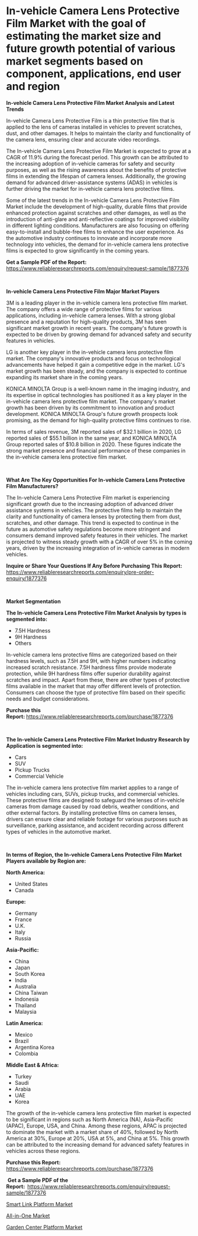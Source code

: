 <p><h1>In-vehicle Camera Lens Protective Film Market with the goal of estimating the market size and future growth potential of various market segments based on component, applications, end user and region</h1></p><p><strong>In-vehicle Camera Lens Protective Film Market Analysis and Latest Trends</strong></p>
<p><p>In-vehicle Camera Lens Protective Film is a thin protective film that is applied to the lens of cameras installed in vehicles to prevent scratches, dust, and other damages. It helps to maintain the clarity and functionality of the camera lens, ensuring clear and accurate video recordings.</p><p>The In-vehicle Camera Lens Protective Film Market is expected to grow at a CAGR of 11.9% during the forecast period. This growth can be attributed to the increasing adoption of in-vehicle cameras for safety and security purposes, as well as the rising awareness about the benefits of protective films in extending the lifespan of camera lenses. Additionally, the growing demand for advanced driver-assistance systems (ADAS) in vehicles is further driving the market for in-vehicle camera lens protective films.</p><p>Some of the latest trends in the In-vehicle Camera Lens Protective Film Market include the development of high-quality, durable films that provide enhanced protection against scratches and other damages, as well as the introduction of anti-glare and anti-reflective coatings for improved visibility in different lighting conditions. Manufacturers are also focusing on offering easy-to-install and bubble-free films to enhance the user experience. As the automotive industry continues to innovate and incorporate more technology into vehicles, the demand for in-vehicle camera lens protective films is expected to grow significantly in the coming years.</p></p>
<p><strong>Get a Sample PDF of the Report:&nbsp;</strong> <a href="https://www.reliableresearchreports.com/enquiry/request-sample/1877376">https://www.reliableresearchreports.com/enquiry/request-sample/1877376</a></p>
<p>&nbsp;</p>
<p><strong>In-vehicle Camera Lens Protective Film Major Market Players</strong></p>
<p><p>3M is a leading player in the in-vehicle camera lens protective film market. The company offers a wide range of protective films for various applications, including in-vehicle camera lenses. With a strong global presence and a reputation for high-quality products, 3M has seen significant market growth in recent years. The company's future growth is expected to be driven by growing demand for advanced safety and security features in vehicles.</p><p>LG is another key player in the in-vehicle camera lens protective film market. The company's innovative products and focus on technological advancements have helped it gain a competitive edge in the market. LG's market growth has been steady, and the company is expected to continue expanding its market share in the coming years.</p><p>KONICA MINOLTA Group is a well-known name in the imaging industry, and its expertise in optical technologies has positioned it as a key player in the in-vehicle camera lens protective film market. The company's market growth has been driven by its commitment to innovation and product development. KONICA MINOLTA Group's future growth prospects look promising, as the demand for high-quality protective films continues to rise.</p><p>In terms of sales revenue, 3M reported sales of $32.1 billion in 2020, LG reported sales of $55.1 billion in the same year, and KONICA MINOLTA Group reported sales of $10.8 billion in 2020. These figures indicate the strong market presence and financial performance of these companies in the in-vehicle camera lens protective film market.</p></p>
<p>&nbsp;</p>
<p><strong>What Are The Key Opportunities For In-vehicle Camera Lens Protective Film Manufacturers?</strong></p>
<p><p>The In-vehicle Camera Lens Protective Film market is experiencing significant growth due to the increasing adoption of advanced driver assistance systems in vehicles. The protective films help to maintain the clarity and functionality of camera lenses by protecting them from dust, scratches, and other damage. This trend is expected to continue in the future as automotive safety regulations become more stringent and consumers demand improved safety features in their vehicles. The market is projected to witness steady growth with a CAGR of over 5% in the coming years, driven by the increasing integration of in-vehicle cameras in modern vehicles.</p></p>
<p><strong>Inquire or Share Your Questions If Any Before Purchasing This Report:</strong> <a href="https://www.reliableresearchreports.com/enquiry/pre-order-enquiry/1877376">https://www.reliableresearchreports.com/enquiry/pre-order-enquiry/1877376</a></p>
<p>&nbsp;</p>
<p><strong>Market Segmentation</strong></p>
<p><strong>The In-vehicle Camera Lens Protective Film Market Analysis by types is segmented into:</strong></p>
<p><ul><li>7.5H Hardness</li><li>9H Hardness</li><li>Others</li></ul></p>
<p><p>In-vehicle camera lens protective films are categorized based on their hardness levels, such as 7.5H and 9H, with higher numbers indicating increased scratch resistance. 7.5H hardness films provide moderate protection, while 9H hardness films offer superior durability against scratches and impact. Apart from these, there are other types of protective films available in the market that may offer different levels of protection. Consumers can choose the type of protective film based on their specific needs and budget considerations.</p></p>
<p><strong>Purchase this Report:&nbsp;</strong><a href="https://www.reliableresearchreports.com/purchase/1877376">https://www.reliableresearchreports.com/purchase/1877376</a></p>
<p>&nbsp;</p>
<p><strong>The In-vehicle Camera Lens Protective Film Market Industry Research by Application is segmented into:</strong></p>
<p><ul><li>Cars</li><li>SUV</li><li>Pickup Trucks</li><li>Commercial Vehicle</li></ul></p>
<p><p>The in-vehicle camera lens protective film market applies to a range of vehicles including cars, SUVs, pickup trucks, and commercial vehicles. These protective films are designed to safeguard the lenses of in-vehicle cameras from damage caused by road debris, weather conditions, and other external factors. By installing protective films on camera lenses, drivers can ensure clear and reliable footage for various purposes such as surveillance, parking assistance, and accident recording across different types of vehicles in the automotive market.</p></p>
<p>&nbsp;</p>
<p><strong>In terms of Region, the In-vehicle Camera Lens Protective Film Market Players available by Region are:</strong></p>
<p>
    <p> <strong> North America: </strong>
        <ul>
            <li>United States</li>
            <li>Canada</li>
        </ul>
        </p> 
    <p> <strong> Europe: </strong>
        <ul>
            <li>Germany</li>
            <li>France</li>
            <li>U.K.</li>
            <li>Italy</li>
            <li>Russia</li>
        </ul>
        </p> 
    <p> <strong> Asia-Pacific: </strong>
        <ul>
            <li>China</li>
            <li>Japan</li>
            <li>South Korea</li>
            <li>India</li>
            <li>Australia</li>
            <li>China Taiwan</li>
            <li>Indonesia</li>
            <li>Thailand</li>
            <li>Malaysia</li>
        </ul>
        </p> 
    <p> <strong> Latin America: </strong>
        <ul>
            <li>Mexico</li>
            <li>Brazil</li>
            <li>Argentina Korea</li>
            <li>Colombia</li>
        </ul>
        </p> 
    <p> <strong> Middle East & Africa: </strong>
        <ul>
            <li>Turkey</li>
            <li>Saudi</li>
            <li>Arabia</li>
            <li>UAE</li>
            <li>Korea</li>
        </ul>
    </p>
    </p>
<p><p>The growth of the in-vehicle camera lens protective film market is expected to be significant in regions such as North America (NA), Asia-Pacific (APAC), Europe, USA, and China. Among these regions, APAC is projected to dominate the market with a market share of 40%, followed by North America at 30%, Europe at 20%, USA at 5%, and China at 5%. This growth can be attributed to the increasing demand for advanced safety features in vehicles across these regions.</p></p>
<p><strong>Purchase this Report: </strong><a href="https://www.reliableresearchreports.com/purchase/1877376">https://www.reliableresearchreports.com/purchase/1877376</a></p>
<p>&nbsp;<strong>Get a Sample PDF of the Report:&nbsp;&nbsp;</strong><a href="https://www.reliableresearchreports.com/enquiry/request-sample/1877376">https://www.reliableresearchreports.com/enquiry/request-sample/1877376</a></p>
<p><strong></strong></p>
<p><p><a href="https://view.publitas.com/reportprime-1/smart-link-platform-market-centers-on-aspects-such-as-market-growth-market-share-market-opportunity-and-projected-forecasts-spanning-from-2023-to-2030/">Smart Link Platform Market</a></p><p><a href="https://view.publitas.com/reportprime-1/all-in-one-market-analysis-examines-its-scope-on-growth-opportunities-and-forecasted-trends-spanning-from-2023-to-2030/">All-in-One Market</a></p><p><a href="https://view.publitas.com/reportprime-1/garden-center-platform-market-insights-market-players-and-forecast-till-2030/">Garden Center Platform Market</a></p></p>